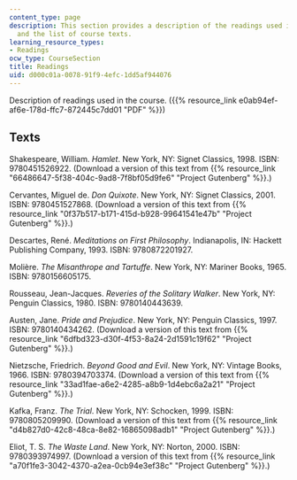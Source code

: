 ```yaml
---
content_type: page
description: This section provides a description of the readings used in the course
  and the list of course texts.
learning_resource_types:
- Readings
ocw_type: CourseSection
title: Readings
uid: d000c01a-0078-91f9-4efc-1dd5af944076
---
```


Description of readings used in the course. ({{% resource_link e0ab94ef-af6e-178d-ffc7-872445c7dd01 "PDF" %}})

Texts
-----

Shakespeare, William. _Hamlet_. New York, NY: Signet Classics, 1998. ISBN: 9780451526922. (Download a version of this text from {{% resource_link "66486647-5f38-404c-9ad8-7f8bf05d9fe6" "Project Gutenberg" %}}.)

Cervantes, Miguel de. _Don Quixote_. New York, NY: Signet Classics, 2001. ISBN: 9780451527868. (Download a version of this text from {{% resource_link "0f37b517-b171-415d-b928-99641541e47b" "Project Gutenberg" %}}.)

Descartes, René. _Meditations on First Philosophy_. Indianapolis, IN: Hackett Publishing Company, 1993. ISBN: 9780872201927.

Molière. _The Misanthrope and Tartuffe_. New York, NY: Mariner Books, 1965. ISBN: 9780156605175.

Rousseau, Jean-Jacques. _Reveries of the Solitary Walker_. New York, NY: Penguin Classics, 1980. ISBN: 9780140443639.

Austen, Jane. _Pride and Prejudice_. New York, NY: Penguin Classics, 1997. ISBN: 9780140434262. (Download a version of this text from {{% resource_link "6dfbd323-d30f-4f53-8a24-2d1591c19f62" "Project Gutenberg" %}}.)

Nietzsche, Friedrich. _Beyond Good and Evil_. New York, NY: Vintage Books, 1966. ISBN: 9780394703374. (Download a version of this text from {{% resource_link "33ad1fae-a6e2-4285-a8b9-1d4ebc6a2a21" "Project Gutenberg" %}}.)

Kafka, Franz. _The Trial_. New York, NY: Schocken, 1999. ISBN: 9780805209990. (Download a version of this text from {{% resource_link "d4b827d0-42c8-48ca-8e82-16865098adb1" "Project Gutenberg" %}}.)

Eliot, T. S. _The Waste Land_. New York, NY: Norton, 2000. ISBN: 9780393974997. (Download a version of this text from {{% resource_link "a70f1fe3-3042-4370-a2ea-0cb94e3ef38c" "Project Gutenberg" %}}.)